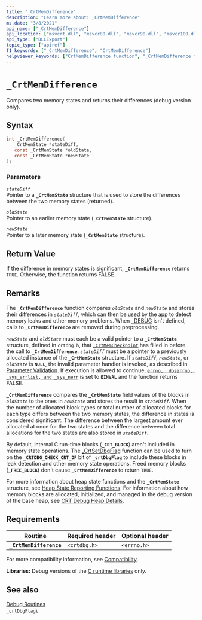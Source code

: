 ```yaml
---
title: "_CrtMemDifference"
description: "Learn more about: _CrtMemDifference"
ms.date: "3/8/2021"
api_name: ["_CrtMemDifference"]
api_location: ["msvcrt.dll", "msvcr80.dll", "msvcr90.dll", "msvcr100.dll", "msvcr100_clr0400.dll", "msvcr110.dll", "msvcr110_clr0400.dll", "msvcr120.dll", "msvcr120_clr0400.dll", "ucrtbase.dll"]
api_type: ["DLLExport"]
topic_type: ["apiref"]
f1_keywords: ["_CrtMemDifference", "CrtMemDifference"]
helpviewer_keywords: ["CrtMemDifference function", "_CrtMemDifference function"]
---
```

# `_CrtMemDifference`

Compares two memory states and returns their differences (debug version only).

## Syntax

```C
int _CrtMemDifference(
   _CrtMemState *stateDiff,
   const _CrtMemState *oldState,
   const _CrtMemState *newState
);
```

### Parameters

*`stateDiff`*\
Pointer to a **`_CrtMemState`** structure that is used to store the differences between the two memory states (returned).

*`oldState`*\
Pointer to an earlier memory state (**`_CrtMemState`** structure).

*`newState`*\
Pointer to a later memory state (**`_CrtMemState`** structure).

## Return Value

If the difference in memory states is significant, **`_CrtMemDifference`** returns `TRUE`. Otherwise, the function returns FALSE.

## Remarks

The **`_CrtMemDifference`** function compares *`oldState`* and *`newState`* and stores their differences in *`stateDiff`*, which can then be used by the app to detect memory leaks and other memory problems. When [_DEBUG](../../c-runtime-library/debug.md) isn't defined, calls to **`_CrtMemDifference`** are removed during preprocessing.

*`newState`* and *`oldState`* must each be a valid pointer to a **`_CrtMemState`** structure, defined in `crtdbg.h`, that [`_CrtMemCheckpoint`](crtmemcheckpoint.md) has filled in before the call to **`_CrtMemDifference`**. *`stateDiff`* must be a pointer to a previously allocated instance of the **`_CrtMemState`** structure. If *`stateDiff`*, *`newState`*, or *`oldState`* is **`NULL`**, the invalid parameter handler is invoked, as described in [Parameter Validation](../../c-runtime-library/parameter-validation.md). If execution is allowed to continue, [`errno, _doserrno, _sys_errlist, and _sys_nerr`](../../c-runtime-library/errno-doserrno-sys-errlist-and-sys-nerr.md) is set to **`EINVAL`** and the function returns FALSE.

**`_CrtMemDifference`** compares the **`_CrtMemState`** field values of the blocks in *`oldState`* to the ones in *`newState`* and stores the result in *`stateDiff`*. When the number of allocated block types or total number of allocated blocks for each type differs between the two memory states, the difference in states is considered significant. The difference between the largest amount ever allocated at once for the two states and the difference between total allocations for the two states are also stored in *`stateDiff`*.

By default, internal C run-time blocks (**`_CRT_BLOCK`**) aren't included in memory state operations. The [_CrtSetDbgFlag](crtsetdbgflag.md) function can be used to turn on the **`_CRTDBG_CHECK_CRT_DF`** bit of **`_crtDbgFlag`** to include these blocks in leak detection and other memory state operations. Freed memory blocks (**`_FREE_BLOCK`**) don't cause **`_CrtMemDifference`** to return `TRUE`.

For more information about heap state functions and the **`_CrtMemState`** structure, see [Heap State Reporting Functions](/visualstudio/debugger/crt-debug-heap-details). For information about how memory blocks are allocated, initialized, and managed in the debug version of the base heap, see [CRT Debug Heap Details](/visualstudio/debugger/crt-debug-heap-details).

## Requirements

|Routine|Required header|Optional header|
|-------------|---------------------|---------------------|
|**`_CrtMemDifference`**|`<crtdbg.h>`|`<errno.h>`|

For more compatibility information, see [Compatibility](../../c-runtime-library/compatibility.md).

**Libraries:** Debug versions of the [C runtime libraries](../../c-runtime-library/crt-library-features.md) only.

## See also

[Debug Routines](../../c-runtime-library/debug-routines.md)\
[`_crtDbgFlag`](../../c-runtime-library/crtdbgflag.md)\
